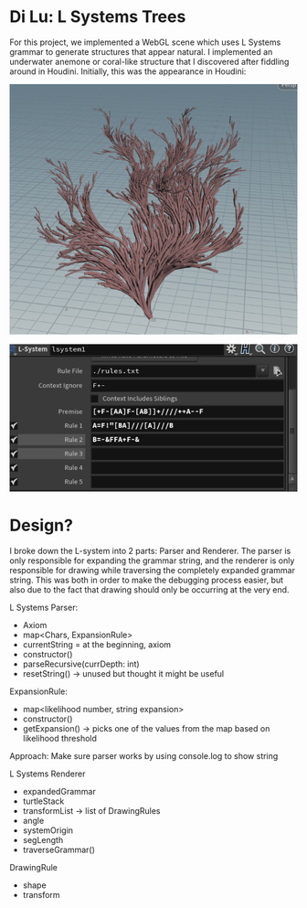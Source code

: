 Di Lu: L Systems Trees
=====================================

For this project, we implemented a WebGL scene which uses L Systems grammar to generate structures that appear natural. 
I implemented an underwater anemone or coral-like structure that I discovered after fiddling around in Houdini. Initially, this was
the appearance in Houdini:

![](anemone.png)

![](anemonerule.png)


Design?
=================

I broke down the L-system into 2 parts: Parser and Renderer. The parser is only responsible for expanding the grammar string, and the renderer is only responsible for drawing while traversing the completely expanded grammar string. This was both in order to make the debugging process easier, but also due to the fact that drawing should only be occurring at the very end.

L Systems Parser: 

- Axiom
- map<Chars, ExpansionRule>
- currentString = at the beginning, axiom
- constructor()
- parseRecursive(currDepth: int)
- resetString() -> unused but thought it might be useful

ExpansionRule: 

- map<likelihood number, string expansion>
- constructor()
- getExpansion() -> picks one of the values from the map based on likelihood threshold


Approach: Make sure parser works by using console.log to show string


L Systems Renderer

- expandedGrammar
- turtleStack
- transformList -> list of DrawingRules
- angle
- systemOrigin
- segLength
- traverseGrammar()

DrawingRule
- shape
- transform





